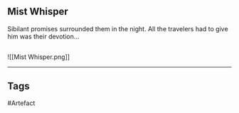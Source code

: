 ## Mist Whisper
Sibilant promises surrounded them in the night.
All the travelers had to give him was their devotion...
## 
![[Mist Whisper.png]]

---
## Tags
#Artefact